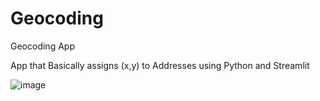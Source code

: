 # Geocoding

Geocoding App 

App that Basically assigns (x,y) to Addresses using Python and Streamlit

![image](https://github.com/KimutaiLawrence/Geocoding/assets/96698447/26acc47b-80ae-4254-97e4-546b3ca22ad0)

